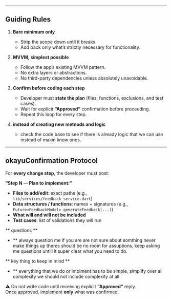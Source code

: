 
---

## Guiding Rules

1. **Bare minimum only**  
   - Strip the scope down until it breaks.  
   - Add back only what’s strictly necessary for functionality.

2. **MVVM, simplest possible**  
   - Follow the app’s existing MVVM pattern.  
   - No extra layers or abstractions.  
   - No third-party dependencies unless absolutely unavoidable.

3. **Confirm before coding each step**  
   - Developer must **state the plan** (files, functions, exclusions, and test cases).  
   - Wait for explicit **“Approved”** confirmation before proceeding.  
   - Repeat this loop for every step.

4. **instead of creating new metnods and logic**
   - check the code base to see if there is already logic that we can use instead of makin know ones. 

---

## okayuConfirmation Protocol

For **every change step**, the developer must post:

**“Step N — Plan to implement:”**
- **Files to add/edit**: exact paths (e.g., `lib/services/feedback_service.dart`)  
- **Data structures / functions**: names + signatures (e.g., `Future<FeedbackModel> generateFeedback(...)`)  
- **What will and will not be included**  
- **Test cases**: list of validations they will run  

** questions ** 
- ** always question me if you are are not sure about somthing never make things up theres should be no room for assuptions, keep asking me questions untill it super clear what you need to do. 

** key thing to keep in mind **
- ** everything that we do or implment has to be simple, simplify over all complexity we should not include complexity at all 

⚠️ Do not write code until receiving explicit **“Approved”** reply.  
Once approved, implement **only** what was confirmed.
